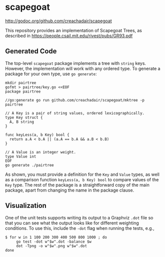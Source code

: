 # scapegoat

http://godoc.org/github.com/creachadair/scapegoat

This repository provides an implementation of Scapegoat Trees, as described in
https://people.csail.mit.edu/rivest/pubs/GR93.pdf

## Generated Code

The top-level `scapegoat` package implements a tree with `string` keys.
However, the implementation will work with any ordered type. To generate
a package for your own type, use `go generate`:

```shell
mkdir pairtree
gofmt > pairtree/key.go <<EOF
package pairtree

//go:generate go run github.com/creachadair/scapegoat/mktree -p pairtree

// A Key is a pair of string values, ordered lexicographically.
type Key struct {
  A, B string
}

func keyLess(a, b Key) bool {
  return a.A < b.A || (a.A == b.A && a.B < b.B)
}

// A Value is an integer weight.
type Value int
EOF
go generate ./pairtree
```

As shown, you must provide a definition for the `Key` and `Value` types, as
well as a comparison function `keyLess(a, b Key) bool` to compare values of the
`Key` type.  The rest of the package is a straightforward copy of the main
package, apart from changing the name in the package clause.

## Visualization

One of the unit tests supports writing its output to a Graphviz `.dot` file so
that you can see what the output looks like for different weighting conditions.
To use this, include the `-dot` flag when running the tests, e.g.,

```shell
$ for w in 1 100 200 300 400 500 800 1000 ; do
     go test -dot w"$w".dot -balance $w
     dot -Tpng -o w"$w".png w"$w".dot
done
```

